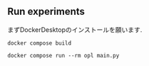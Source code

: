 ## Run experiments
まずDockerDesktopのインストールを願います.
```
docker compose build
```
```
docker compose run --rm opl main.py
```
